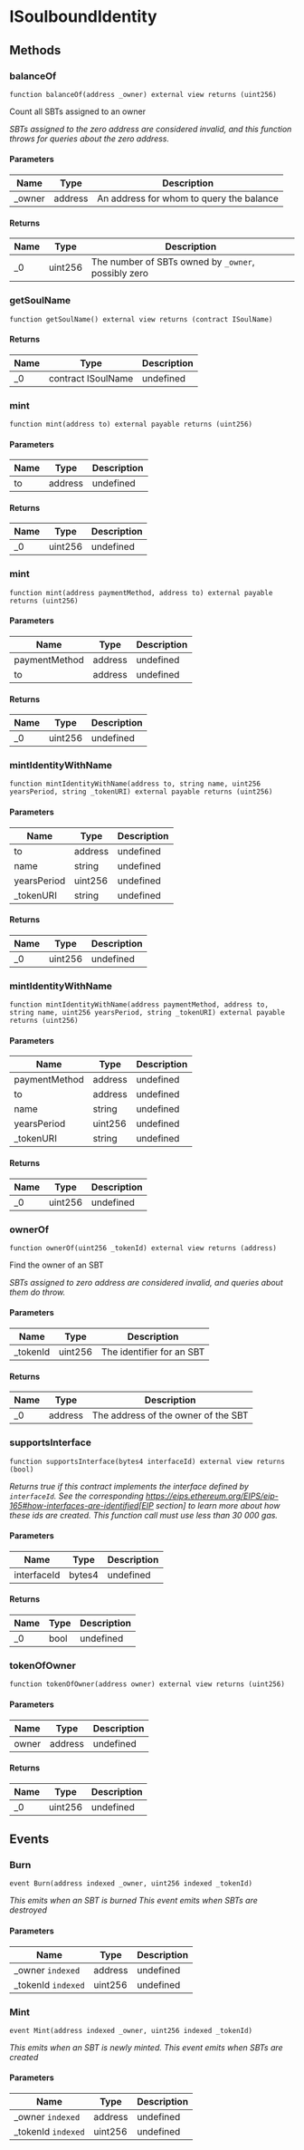 # ISoulboundIdentity









## Methods

### balanceOf

```solidity
function balanceOf(address _owner) external view returns (uint256)
```

Count all SBTs assigned to an owner

*SBTs assigned to the zero address are considered invalid, and this  function throws for queries about the zero address.*

#### Parameters

| Name | Type | Description |
|---|---|---|
| _owner | address | An address for whom to query the balance |

#### Returns

| Name | Type | Description |
|---|---|---|
| _0 | uint256 | The number of SBTs owned by `_owner`, possibly zero |

### getSoulName

```solidity
function getSoulName() external view returns (contract ISoulName)
```






#### Returns

| Name | Type | Description |
|---|---|---|
| _0 | contract ISoulName | undefined |

### mint

```solidity
function mint(address to) external payable returns (uint256)
```





#### Parameters

| Name | Type | Description |
|---|---|---|
| to | address | undefined |

#### Returns

| Name | Type | Description |
|---|---|---|
| _0 | uint256 | undefined |

### mint

```solidity
function mint(address paymentMethod, address to) external payable returns (uint256)
```





#### Parameters

| Name | Type | Description |
|---|---|---|
| paymentMethod | address | undefined |
| to | address | undefined |

#### Returns

| Name | Type | Description |
|---|---|---|
| _0 | uint256 | undefined |

### mintIdentityWithName

```solidity
function mintIdentityWithName(address to, string name, uint256 yearsPeriod, string _tokenURI) external payable returns (uint256)
```





#### Parameters

| Name | Type | Description |
|---|---|---|
| to | address | undefined |
| name | string | undefined |
| yearsPeriod | uint256 | undefined |
| _tokenURI | string | undefined |

#### Returns

| Name | Type | Description |
|---|---|---|
| _0 | uint256 | undefined |

### mintIdentityWithName

```solidity
function mintIdentityWithName(address paymentMethod, address to, string name, uint256 yearsPeriod, string _tokenURI) external payable returns (uint256)
```





#### Parameters

| Name | Type | Description |
|---|---|---|
| paymentMethod | address | undefined |
| to | address | undefined |
| name | string | undefined |
| yearsPeriod | uint256 | undefined |
| _tokenURI | string | undefined |

#### Returns

| Name | Type | Description |
|---|---|---|
| _0 | uint256 | undefined |

### ownerOf

```solidity
function ownerOf(uint256 _tokenId) external view returns (address)
```

Find the owner of an SBT

*SBTs assigned to zero address are considered invalid, and queries  about them do throw.*

#### Parameters

| Name | Type | Description |
|---|---|---|
| _tokenId | uint256 | The identifier for an SBT |

#### Returns

| Name | Type | Description |
|---|---|---|
| _0 | address | The address of the owner of the SBT |

### supportsInterface

```solidity
function supportsInterface(bytes4 interfaceId) external view returns (bool)
```



*Returns true if this contract implements the interface defined by `interfaceId`. See the corresponding https://eips.ethereum.org/EIPS/eip-165#how-interfaces-are-identified[EIP section] to learn more about how these ids are created. This function call must use less than 30 000 gas.*

#### Parameters

| Name | Type | Description |
|---|---|---|
| interfaceId | bytes4 | undefined |

#### Returns

| Name | Type | Description |
|---|---|---|
| _0 | bool | undefined |

### tokenOfOwner

```solidity
function tokenOfOwner(address owner) external view returns (uint256)
```





#### Parameters

| Name | Type | Description |
|---|---|---|
| owner | address | undefined |

#### Returns

| Name | Type | Description |
|---|---|---|
| _0 | uint256 | undefined |



## Events

### Burn

```solidity
event Burn(address indexed _owner, uint256 indexed _tokenId)
```



*This emits when an SBT is burned  This event emits when SBTs are destroyed*

#### Parameters

| Name | Type | Description |
|---|---|---|
| _owner `indexed` | address | undefined |
| _tokenId `indexed` | uint256 | undefined |

### Mint

```solidity
event Mint(address indexed _owner, uint256 indexed _tokenId)
```



*This emits when an SBT is newly minted.  This event emits when SBTs are created*

#### Parameters

| Name | Type | Description |
|---|---|---|
| _owner `indexed` | address | undefined |
| _tokenId `indexed` | uint256 | undefined |



